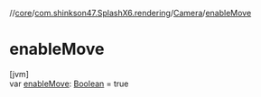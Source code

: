 //[core](../../../index.md)/[com.shinkson47.SplashX6.rendering](../index.md)/[Camera](index.md)/[enableMove](enable-move.md)

# enableMove

[jvm]\
var [enableMove](enable-move.md): [Boolean](https://kotlinlang.org/api/latest/jvm/stdlib/kotlin/-boolean/index.html) = true
